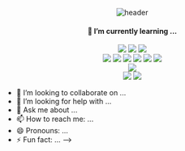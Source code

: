 <div align="center">
  
  ![header](https://capsule-render.vercel.app/api?type=waving&color=gradient&text=About_Me)
</div>

<div align="center">
  
   #### 🌱 I’m currently learning ... 
   
  <div>
    
  <img src="https://img.shields.io/badge/JAVA-007396?style=for-the-badge&logo=JAVA&logoColor=white" />
  <img src="https://img.shields.io/badge/eclipseide-2C2255?style=for-the-badge&logo=eclipseide&logoColor=white"/>
  <img src="https://img.shields.io/badge/spring-6DB33F?style=for-the-badge&logo=spring&logoColor=white"/>
  </div>

  <div>
    
  <img src="https://img.shields.io/badge/HTML5-E34F26?style=for-the-badge&logo=HTML5&logoColor=white" />
  <img src="https://img.shields.io/badge/JavaScript-F7DF1E?style=for-the-badge&logo=JavaScript&logoColor=white" />
  <img src="https://img.shields.io/badge/CSS3-1572B6?style=for-the-badge&logo=CSS3&logoColor=white" />
  <img src="https://img.shields.io/badge/jQuery-0769AD?style=for-the-badge&logo=jQuery&logoColor=white" />
  <img src="https://img.shields.io/badge/bootstrap-7952B3?style=for-the-badge&logo=bootstrap&logoColor=white" />
  <img src="https://img.shields.io/badge/visualstudiocode-007ACC?style=for-the-badge&logo=visualstudiocode&logoColor=white"/>


  </div>
  
  <div>
  <img src="https://img.shields.io/badge/mysql-4479A1?style=for-the-badge&logo=mysql&logoColor=white"/>  
  </div>

  <div>
  <img src="https://img.shields.io/badge/Python-3776AB?style=for-the-badge&logo=Python&logoColor=white"/>
  <img src="https://img.shields.io/badge/pycharm-000000?style=for-the-badge&logo=pycharm&logoColor=white"/>

  </div>


</div>



- 👯 I’m looking to collaborate on ...
- 🤔 I’m looking for help with ...
- 💬 Ask me about ...
- 📫 How to reach me: ...
- 😄 Pronouns: ...
- ⚡ Fun fact: ...
-->
